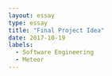 ```yaml
---
layout: essay
type: essay
title: "Final Project Idea"
date: 2017-10-19
labels:
  - Software Engineering
  - Meteor
---
```


